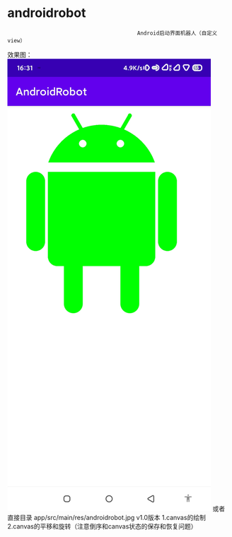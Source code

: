 # androidrobot
                                             Android启动界面机器人（自定义view）
效果图：![Image text](https://github.com/fenchen31/picture/blob/master/AndroidRobot.jpg) 
      或者直接目录 app/src/main/res/androidrobot.jpg
                v1.0版本
1.canvas的绘制
2.canvas的平移和旋转（注意倒序和canvas状态的保存和恢复问题）
